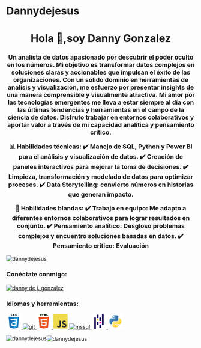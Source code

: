 # Dannydejesus

<h1 align="center">Hola 👋,soy Danny Gonzalez</h1>
<h3 align="center">Un analista de datos apasionado por descubrir el poder oculto en los números. Mi objetivo es transformar datos complejos en soluciones claras y accionables que impulsan el éxito de las organizaciones. Con un sólido dominio en herramientas de análisis y visualización, me esfuerzo por presentar insights de una manera comprensible y visualmente atractiva. Mi amor por las tecnologías emergentes me lleva a estar siempre al día con las últimas tendencias y herramientas en el campo de la ciencia de datos. Disfruto trabajar en entornos colaborativos y aportar valor a través de mi capacidad analítica y pensamiento crítico.

📊 Habilidades técnicas:
✔️ Manejo de SQL, Python y Power BI para el análisis y visualización de datos.
✔️ Creación de paneles interactivos para mejorar la toma de decisiones.
✔️ Limpieza, transformación y modelado de datos para optimizar procesos.
✔️ Data Storytelling: convierto números en historias que generan impacto.

🤝 Habilidades blandas:
✔️ Trabajo en equipo: Me adapto a diferentes entornos colaborativos para lograr resultados en conjunto.
✔️ Pensamiento analítico: Desgloso problemas complejos y encuentro soluciones basadas en datos.
✔️ Pensamiento crítico: Evaluación</h3>

<p align="left"> <img src="https://komarev.com/ghpvc/?username=dannydejesus&label= Profile%20views&color=0e75b6&style=flat" alt="dannydejesus" /> </p>

<h3 align="left">Conéctate conmigo:</h3>
<p align="left">
<a href="https://linkedin.com/in/danny de j. gonzalez" target="blank"><img align="center" src= "https://raw.githubusercontent.com/rahuldkjain/github-profile-readme-generator/master/src/images/icons/Social/linked-in-alt.svg" alt="danny de j. gonzález" height="30" width="40" /></a>
</p>

<h3 align="left">Idiomas y herramientas:</h3>
<p align="left"> 
  <a href="https://www.w3schools.com/css/" target="_blank" rel="noreferrer"> 
    <img src="https://raw.githubusercontent.com/devicons/devicon/master/icons/css3/css3-original-wordmark.svg" alt="css3" width="40" height="40"/> 
  </a> 
  <a href="https://git-scm.com/" target="_blank" rel="noreferrer"> 
    <img src="https://www.vectorlogo.zone/logos/git-scm/git-scm-icon.svg" alt="git" width="40" height="40"/> 
  </a> 
  <a href="https://www.w3.org/html/" target="_blank" rel="noreferrer"> 
    <img src="https://raw.githubusercontent.com/devicons/devicon/master/icons/html5/html5-original-wordmark.svg" alt="html5" width="40" height="40"/> 
  </a> 
  <a href="https://developer.mozilla.org/en-US/docs/Web/JavaScript" target="_blank" rel="noreferrer"> 
    <img src="https://raw.githubusercontent.com/devicons/devicon/master/icons/javascript/javascript-original.svg" alt="javascript" width="40" height="40"/> 
  </a> 
  <a href="https://www.microsoft.com/en-us/sql-server" target="_blank" rel="noreferrer"> 
    <img src="https://www.svgrepo.com/show/303229/microsoft-sql-server-logo.svg" alt="mssql" width="40" height="40"/> 
  </a> 
  <a href="https://pandas.pydata.org/" target="_blank" rel="noreferrer"> 
    <img src="https://raw.githubusercontent.com/devicons/devicon/2ae2a900d2f041da66e950e4d48052658d850630/icons/pandas/pandas-original.svg" alt="pandas" width="40" height="40"/> 
  </a> 
  <a href="https://www.python.org" target="_blank" rel="noreferrer"> 
    <img src="https://raw.githubusercontent.com/devicons/devicon/master/icons/python/python-original.svg" alt="python" width="40" height="40"/> 
  </a> 
</p>

<p><img align="left" src="https://github-readme-stats.vercel.app/api/top-langs?username=dannydejesus&show_icons=true&locale=es&layout=compact" alt="dannydejesus" /></p>

<p> <img align="center" src="https://github-readme-stats.vercel.app/api?username=dannydejesus&show_icons=true&locale=es" alt="dannydejesus" /></p>
